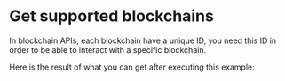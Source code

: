 # Get supported blockchains

In blockchain APIs, each blockchain have a unique ID, you need this ID in order to be able to interact with a specific blockchain.

Here is the result of what you can get after executing this example:

```

```
